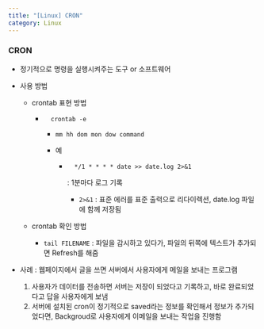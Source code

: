 ```yaml
---
title: "[Linux] CRON"
category: Linux
---
```


### CRON

- 정기적으로 명령을 실행시켜주는 도구 or 소프트웨어

- 사용 방법

    - crontab 표현 방법

        - ```
            crontab -e
            ```

            - `mm hh dom mon dow command`

            - 예

                - ```
                    */1 * * * * date >> date.log 2>&1
                    ```

                     : 1분마다 로그 기록

                    - `2>&1` : 표준 에러를 표준 출력으로 리다이렉션, date.log 파일에 함께 저장됨

    - crontab 확인 방법

        - `tail FILENAME` : 파일을 감시하고 있다가, 파일의 뒤쪽에 텍스트가 추가되면 Refresh를 해줌

- 사례 : 웹페이지에서 글을 쓰면 서버에서 사용자에게 메일을 보내는 프로그램

    1. 사용자가 데이터를 전송하면 서버는 저장이 되었다고 기록하고, 바로 완료되었다고 답을 사용자에게 보냄
    2. 서버에 설치된 cron이 정기적으로 saved라는 정보를 확인해서 정보가 추가되었다면, Backgroud로 사용자에게 이메일을 보내는 작업을 진행함

